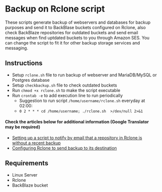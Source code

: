 # Backup on Rclone script

These scripts generate backup of webservers and databases for backup purposes and send it to BackBlase buckets configured on Rclone, also check BackBlaze repositories for outdated buckets and send email messages when find uptdated buckets to you through Amazon SES. You can change the script to fit it for other backup storage services and messaging.

## Instructions

* Setup `rclone.sh` file to run backup of webserver and MariaDB/MySQL or Postgres database
* Setup `checkbackup.sh` file to check outdated buckets
* Run `chmod +x rclone.sh` to make the script executable
* Run `crontab -e` to add execution line to run periodically
  * Suggestion to run script `/home/username/rclone.sh` everyday at 02:00:
  * `0 2 * * * cd /home/username; ./rclone.sh  >/dev/null 2>&1`

#### Check the articles below for additional information (Google Translator may be required)

* [Setting up a script to notify by email that a repository in Rclone is without a recent backup](https://suporte.ivancarlos.com.br/hc/pt-br/articles/25861271868301)
* [Configuring Rclone to send backup to its destination](https://suporte.ivancarlos.com.br/hc/pt-br/articles/25731464664461)

## Requirements

* Linux Server
* Rclone
* BackBlaze bucket
